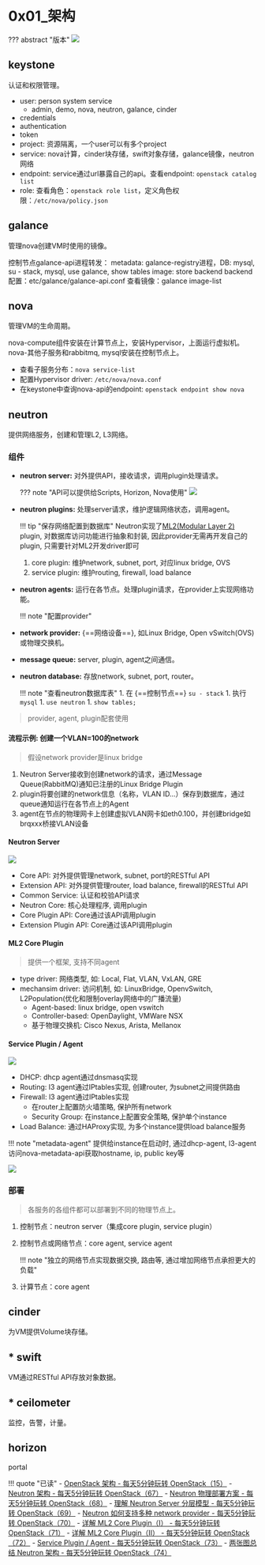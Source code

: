 # 0x01_架构

??? abstract "版本"
    ![](../../../img/openstack_version.png)

## keystone

认证和权限管理。

- user: person system service
    - admin, demo, nova, neutron, galance, cinder
- credentials
- authentication
- token
- project: 资源隔离，一个user可以有多个project
- service: nova计算，cinder块存储，swift对象存储，galance镜像，neutron网络
- endpoint: service通过url暴露自己的api。查看endpoint: `openstack catalog list`
- role: 查看角色：`openstack role list`，定义角色权限：`/etc/nova/policy.json`

## galance

管理nova创建VM时使用的镜像。

控制节点galance-api进程转发：
metadata: galance-registry进程，DB: mysql, su - stack, mysql, use galance, show tables
image: store backend
backend配置：etc/galance/galance-api.conf
查看镜像：galance image-list

## nova

管理VM的生命周期。

nova-compute组件安装在计算节点上，安装Hypervisor，上面运行虚拟机。  
nova-其他子服务和rabbitmq, mysql安装在控制节点上。

- 查看子服务分布：`nova service-list`
- 配置Hypervisor driver: `/etc/nova/nova.conf`
- 在keystone中查询nova-api的endpoint: `openstack endpoint show nova`

## neutron

提供网络服务，创建和管理L2, L3网络。

### 组件

- **neutron server:** 对外提供API，接收请求，调用plugin处理请求。

    ??? note "API可以提供给Scripts, Horizon, Nova使用"
        ![](assets/markdown-img-paste-20190830211808597.png)

- **neutron plugins:** 处理server请求，维护逻辑网络状态，调用agent。

    !!! tip "保存网络配置到数据库"
        Neutron实现了[ML2(Modular Layer 2)](#ml2-core-plugin) plugin, 对数据库访问功能进行抽象和封装, 因此provider无需再开发自己的plugin, 只需要针对ML2开发driver即可

    1. core plugin: 维护network, subnet, port, 对应linux bridge, OVS
    1. service plugin: 维护routing, firewall, load balance

- **neutron agents:** 运行在各节点。处理plugin请求，在provider上实现网络功能。

    !!! note "配置provider"

- **network provider:** {==网络设备==}, 如Linux Bridge, Open vSwitch(OVS)或物理交换机。
- **message queue:** server, plugin, agent之间通信。
- **neutron database:** 存放network, subnet, port, router。

    !!! note "查看neutron数据库表"
        1. 在 {==控制节点==} `su - stack`
        1. 执行`mysql`
        1. `use neutron`
        1. `show tables;`

> provider, agent, plugin配套使用

#### 流程示例: 创建一个VLAN=100的network

> 假设network provider是linux bridge

1. Neutron Server接收到创建network的请求，通过Message Queue(RabbitMQ)通知已注册的Linux Bridge Plugin
1. plugin将要创建的network信息（名称，VLAN ID...）保存到数据库，通过queue通知运行在各节点上的Agent
1. agent在节点的物理网卡上创建虚拟VLAN网卡如eth0.100，并创建bridge如brqxxx桥接VLAN设备

#### Neutron Server

![](assets/markdown-img-paste-20190827220833661.png)

- Core API: 对外提供管理network, subnet, port的RESTful API
- Extension API: 对外提供管理router, load balance, firewall的RESTful API
- Common Service: 认证和校验API请求
- Neutron Core: 核心处理程序, 调用plugin
- Core Plugin API: Core通过该API调用plugin
- Extension Plugin API: Core通过该API调用plugin

#### ML2 Core Plugin

> 提供一个框架, 支持不同agent

- type driver: 网络类型, 如: Local, Flat, VLAN, VxLAN, GRE
- mechansim driver: 访问机制, 如: LinuxBridge, OpenvSwitch, L2Population(优化和限制overlay网络中的广播流量)
    - Agent-based: linux bridge, open vswitch
    - Controller-based: OpenDaylight, VMWare NSX
    - 基于物理交换机: Cisco Nexus, Arista, Mellanox

#### Service Plugin / Agent

![](assets/markdown-img-paste-20190828211942703.png)

- DHCP: dhcp agent通过dnsmasq实现
- Routing: l3 agent通过IPtables实现, 创建router, 为subnet之间提供路由
- Firewall: l3 agent通过IPtables实现
    - 在router上配置防火墙策略, 保护所有network
    - Security Group: 在instance上配置安全策略, 保护单个instance
- Load Balance: 通过HAProxy实现, 为多个instance提供load balance服务

!!! note "metadata-agent"
    提供给instance在启动时, 通过dhcp-agent, l3-agent访问nova-metadata-api获取hostname, ip, public key等

![](assets/markdown-img-paste-20190828214757833.png)

### 部署

> 各服务的各组件都可以部署到不同的物理节点上。

1. 控制节点：neutron server（集成core plugin, service plugin）
1. 控制节点或网络节点：core agent, service agent

    !!! note "独立的网络节点实现数据交换, 路由等, 通过增加网络节点承担更大的负载"

1. 计算节点：core agent

## cinder

为VM提供Volume块存储。

## * swift

VM通过RESTful API存放对象数据。

## * ceilometer

监控，告警，计量。

## horizon

portal


!!! quote "已读"
    - [OpenStack 架构 - 每天5分钟玩转 OpenStack（15）](https://mp.weixin.qq.com/s?__biz=MzIwMTM5MjUwMg==&mid=2653587909&idx=1&sn=b1297dc5cb49323a36a367122c1b1c4f&chksm=8d3081dcba4708ca61eacafb9d312e8278cbe380a00f01cc8f7cdba0bc1da1797f90df133051&scene=21#wechat_redirect)
    - [Neutron 架构 - 每天5分钟玩转 OpenStack（67）](https://mp.weixin.qq.com/s?__biz=MzIwMTM5MjUwMg==&mid=2653587691&idx=1&sn=c71b110dade71c3e120ec6b2389b3e33&chksm=8d3080f2ba4709e44eb08c55223e141f7ed0e069ebd6f770b7770665e00ff72d48ce41596a0b&scene=21#wechat_redirect)
    - [Neutron 物理部署方案 - 每天5分钟玩转 OpenStack（68）](https://mp.weixin.qq.com/s?__biz=MzIwMTM5MjUwMg==&mid=2653587687&idx=1&sn=adf2078fa91f552a23dd406bf9c0d30d&chksm=8d3080feba4709e8fca066ec1371c51f9b3a89229cfeb81f886e6895f0c2509a29e840ab6d19&scene=21#wechat_redirect)
    - [理解 Neutron Server 分层模型 - 每天5分钟玩转 OpenStack（69）](https://mp.weixin.qq.com/s?__biz=MzIwMTM5MjUwMg==&mid=2653587683&idx=1&sn=3c5cadd759831abf596d53859cb64b9d&chksm=8d3080faba4709ec386d03890f7ccec74a9adfb69a943466626428b237d4a3929e372496e8db&scene=21#wechat_redirect)
    - [Neutron 如何支持多种 network provider - 每天5分钟玩转 OpenStack（70）](https://mp.weixin.qq.com/s?__biz=MzIwMTM5MjUwMg==&mid=2653587682&idx=1&sn=bd57acc0560ce9bcdcc7781ed24067df&chksm=8d3080fbba4709ed1dd5ba820daa2c845d1aff1d4cd5670b74337df386f3fbf2544ab5fb65c0&scene=21#wechat_redirect)
    - [详解 ML2 Core Plugin（I） - 每天5分钟玩转 OpenStack（71）](https://mp.weixin.qq.com/s?__biz=MzIwMTM5MjUwMg==&mid=2653587678&idx=1&sn=5c0b42594613c75ecc58161e9839957e&chksm=8d3080c7ba4709d1693f6f4e7051e7fbbb4dde00e850c12a197ad5630587dc6427b80ed637ac&scene=21#wechat_redirect)
    - [详解 ML2 Core Plugin（II） - 每天5分钟玩转 OpenStack（72）](https://mp.weixin.qq.com/s?__biz=MzIwMTM5MjUwMg==&mid=2653587674&idx=1&sn=b07b9d76cb035885b81495c68fc71deb&chksm=8d3080c3ba4709d5ca82824e2ec341a76cf5c709fa9a8bd0a74c349a1efa2784f4a7923df20e&scene=21#wechat_redirect)
    - [Service Plugin / Agent - 每天5分钟玩转 OpenStack（73）](https://mp.weixin.qq.com/s?__biz=MzIwMTM5MjUwMg==&mid=2653587670&idx=1&sn=0e1f5e078b9f323f3ad3cff4a9095f4b&chksm=8d3080cfba4709d9f8356bca2cc39663e151e78b9d3656261131cbcedbd8bdcc5e31c0cbf110&scene=21#wechat_redirect)
    - [两张图总结 Neutron 架构 - 每天5分钟玩转 OpenStack（74）](https://mp.weixin.qq.com/s?__biz=MzIwMTM5MjUwMg==&mid=2653587669&idx=1&sn=4054e2008bc1ec5d52d809fe68ee09b9&chksm=8d3080ccba4709da29d47860a9651e90253b1194187a1c46b8f4e440a9b5613a8e4eabbe7cba&scene=21#wechat_redirect)
